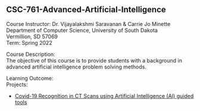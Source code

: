 ## CSC-761-Advanced-Artificial-Intelligence

Course Instructor: Dr. Vijayalakshmi Saravanan & Carrie Jo Minette </br>
Department of Computer Science, University of South Dakota </br>
Vermillion, SD 57069 </br>
Term: Spring 2022 </br>


Course Description:</br>
The objective of this course is to provide students with a background in advanced artificial intelligence problem solving methods.


Learning Outcome:</br>
Projects: 
- [Covid-19 Recognition in CT Scans using Artificial Intelligence (AI) guided tools](/Covid-19%20Recognition%20in%20CT%20Scans%20using%20Artificial%20Intelligence%20(AI)%20guided%20tools)